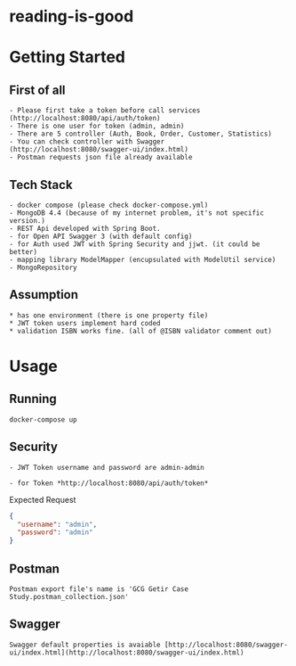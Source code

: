 
# reading-is-good

# Getting Started

## First of all

    - Please first take a token before call services (http://localhost:8080/api/auth/token)
    - There is one user for token (admin, admin)
    - There are 5 controller (Auth, Book, Order, Customer, Statistics)
    - You can check controller with Swagger (http://localhost:8080/swagger-ui/index.html)
    - Postman requests json file already available

## Tech Stack

    - docker compose (please check docker-compose.yml)
    - MongoDB 4.4 (because of my internet problem, it's not specific version.)
    - REST Api developed with Spring Boot.
    - for Open API Swagger 3 (with default config)
    - for Auth used JWT with Spring Security and jjwt. (it could be better)
    - mapping library ModelMapper (encupsulated with ModelUtil service)
    - MongoRepository

## Assumption

    * has one environment (there is one property file)
    * JWT token users implement hard coded
    * validation ISBN works fine. (all of @ISBN validator comment out)

# Usage

## Running

    docker-compose up

## Security

    - JWT Token username and password are admin-admin 

    - for Token *http://localhost:8080/api/auth/token*

Expected Request

```json
{
  "username": "admin",
  "password": "admin"
}
```

## Postman

    Postman export file's name is 'GCG Getir Case Study.postman_collection.json'

## Swagger

    Swagger default properties is avaiable [http://localhost:8080/swagger-ui/index.html](http://localhost:8080/swagger-ui/index.html)
